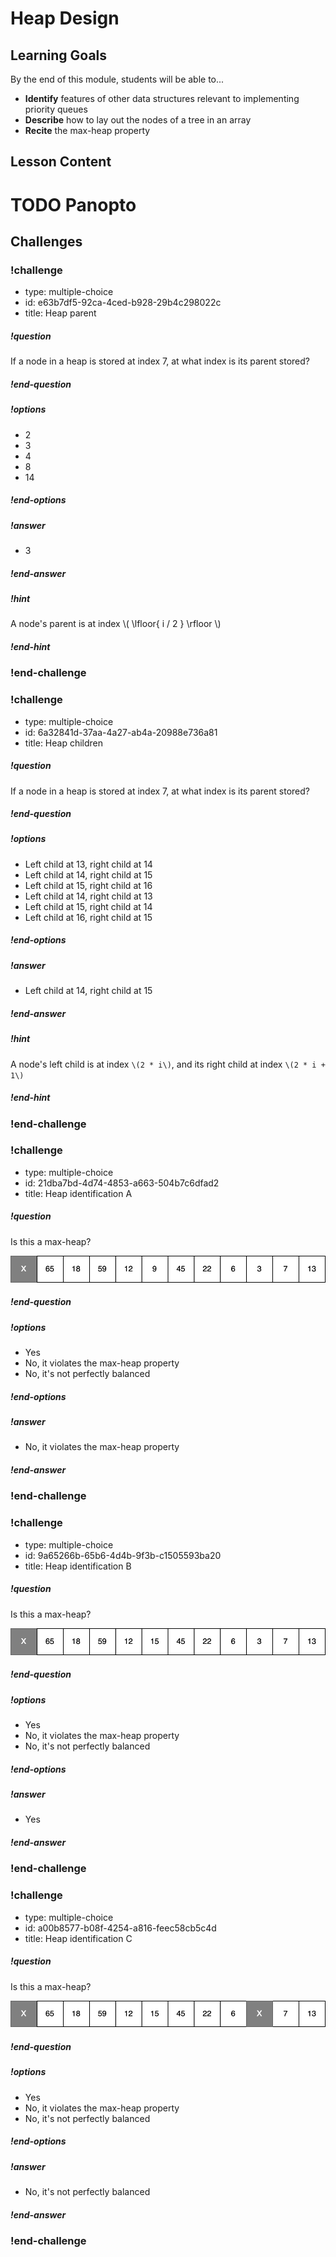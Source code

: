 # Heap Design

## Learning Goals

By the end of this module, students will be able to...

* **Identify** features of other data structures relevant to implementing priority queues
* **Describe** how to lay out the nodes of a tree in an array
* **Recite** the max-heap property

## Lesson Content

# TODO Panopto

## Challenges

<!-- >>>>>>>>>>>>>>>>>>>>>> BEGIN CHALLENGE >>>>>>>>>>>>>>>>>>>>>> -->
<!-- Replace everything in square brackets [] and remove brackets  -->

### !challenge

* type: multiple-choice
* id: e63b7df5-92ca-4ced-b928-29b4c298022c
* title: Heap parent
<!-- * points: [1] (optional, the number of points for scoring as a checkpoint) -->
<!-- * topics: [python, pandas] (optional the topics for analyzing points) -->

##### !question

If a node in a heap is stored at index 7, at what index is its parent stored?

##### !end-question

##### !options

* 2
* 3
* 4
* 8
* 14

##### !end-options

##### !answer

* 3

##### !end-answer

##### !hint

A node's parent is at index \\( \lfloor{ i / 2 } \rfloor \\)

##### !end-hint

### !end-challenge

<!-- ======================= END CHALLENGE ======================= -->


<!-- >>>>>>>>>>>>>>>>>>>>>> BEGIN CHALLENGE >>>>>>>>>>>>>>>>>>>>>> -->
<!-- Replace everything in square brackets [] and remove brackets  -->

### !challenge

* type: multiple-choice
* id: 6a32841d-37aa-4a27-ab4a-20988e736a81
* title: Heap children
<!-- * points: [1] (optional, the number of points for scoring as a checkpoint) -->
<!-- * topics: [python, pandas] (optional the topics for analyzing points) -->

##### !question

If a node in a heap is stored at index 7, at what index is its parent stored?

##### !end-question

##### !options

* Left child at 13, right child at 14
* Left child at 14, right child at 15
* Left child at 15, right child at 16
* Left child at 14, right child at 13
* Left child at 15, right child at 14
* Left child at 16, right child at 15

##### !end-options

##### !answer

* Left child at 14, right child at 15

##### !end-answer

##### !hint

A node's left child is at index `\(2 * i\)`, and its right child at index `\(2 * i + 1\)`

##### !end-hint

### !end-challenge

<!-- ======================= END CHALLENGE ======================= -->
<!-- >>>>>>>>>>>>>>>>>>>>>> BEGIN CHALLENGE >>>>>>>>>>>>>>>>>>>>>> -->
<!-- Replace everything in square brackets [] and remove brackets  -->

### !challenge

* type: multiple-choice
* id: 21dba7bd-4d74-4853-a663-504b7c6dfad2
* title: Heap identification A

##### !question

Is this a max-heap?

![](images/heap-identification-a.png)

##### !end-question

##### !options

* Yes
* No, it violates the max-heap property
* No, it's not perfectly balanced

##### !end-options

##### !answer

* No, it violates the max-heap property

##### !end-answer

### !end-challenge

<!-- ======================= END CHALLENGE ======================= -->
<!-- >>>>>>>>>>>>>>>>>>>>>> BEGIN CHALLENGE >>>>>>>>>>>>>>>>>>>>>> -->
<!-- Replace everything in square brackets [] and remove brackets  -->

### !challenge

* type: multiple-choice
* id: 9a65266b-65b6-4d4b-9f3b-c1505593ba20
* title: Heap identification B

##### !question

Is this a max-heap?

![](images/heap-identification-b.png)

##### !end-question

##### !options

* Yes
* No, it violates the max-heap property
* No, it's not perfectly balanced

##### !end-options

##### !answer

* Yes

##### !end-answer

### !end-challenge

<!-- ======================= END CHALLENGE ======================= -->
<!-- >>>>>>>>>>>>>>>>>>>>>> BEGIN CHALLENGE >>>>>>>>>>>>>>>>>>>>>> -->
<!-- Replace everything in square brackets [] and remove brackets  -->

### !challenge

* type: multiple-choice
* id: a00b8577-b08f-4254-a816-feec58cb5c4d
* title: Heap identification C

##### !question

Is this a max-heap?

![](images/heap-identification-c.png)

##### !end-question

##### !options

* Yes
* No, it violates the max-heap property
* No, it's not perfectly balanced

##### !end-options

##### !answer

* No, it's not perfectly balanced

##### !end-answer

### !end-challenge

<!-- ======================= END CHALLENGE ======================= -->
